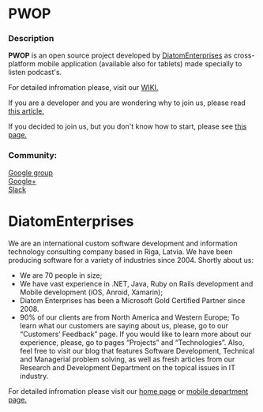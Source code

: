 <h1>PWOP</h1>
<h3>Description</h3>
<b>PWOP</b> is an open source project developed by 
<a href="http://www.diatomenterprises.com">DiatomEnterprises</a> as cross-platform mobile application (available also for tablets) made specially to listen podcast's.

For detailed infromation please, visit our <a href="https://github.com/DiatomEnterprisesOSP/PWOP/wiki/WIKI">WIKI.</a>

If you are a developer and you are wondering why to join us, please read <a href="https://github.com/DiatomEnterprisesOSP/PWOP/wiki/Why-To-Join-Us">this article.</a>

If you decided to join us, but you don't know how to start, please see <a href="https://github.com/DiatomEnterprisesOSP/PWOP/wiki/How-To-Start">this page.</a>
<h3>Community:</h3>
<div><a href="https://groups.google.com/forum/#!forum/pwop">Google group</a></div>
<div><a href="https://plus.google.com/u/3/109933616734471768322/posts">Google+</a></div>
<div><a href="https://pwop.slack.com">Slack</a></div>

<h1>DiatomEnterprises</h1>

We are an international custom software development and information technology consulting company based in Riga, Latvia. We have been producing software for a variety of industries since 2004.
Shortly about us:
-	We are 70 people in size;
-	We have vast experience in .NET, Java, Ruby on Rails development and Mobile development (iOS, Anroid, Xamarin);
-	Diatom Enterprises has been a Microsoft Gold Certified Partner since 2008.
-	90% of our clients are from North America and Western Europe;
To learn what our customers are saying about us, please, go to our “Customers’ Feedback” page. 
If you would like to learn more about our experience, please, go to pages “Projects” and “Technologies”.
Also, feel free to visit our blog that features Software Development, Technical and Managerial problem solving, as well as fresh articles from our Research and Development Department on the topical issues in IT industry.

For detailed infromation please visit our <a href="https://www.diatomenterprises.com">home page</a> or <a href="https://www.diatommobile.com">mobile department page.</a>



